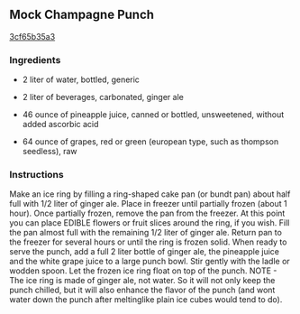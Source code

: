 ## Mock Champagne Punch

[3cf65b35a3](http://www.food.com/recipe/mock-champagne-punch-327276)

### Ingredients

 - 2 liter of water, bottled, generic

 - 2 liter of beverages, carbonated, ginger ale

 - 46 ounce of pineapple juice, canned or bottled, unsweetened, without added ascorbic acid

 - 64 ounce of grapes, red or green (european type, such as thompson seedless), raw

### Instructions

Make an ice ring by filling a ring-shaped cake pan (or bundt pan) about half full with 1/2 liter of ginger ale. Place in freezer until partially frozen (about 1 hour). Once partially frozen, remove the pan from the freezer. At this point you can place EDIBLE flowers or fruit slices around the ring, if you wish. Fill the pan almost full with the remaining 1/2 liter of ginger ale. Return pan to the freezer for several hours or until the ring is frozen solid. When ready to serve the punch, add a full 2 liter bottle of ginger ale, the pineapple juice and the white grape juice to a large punch bowl. Stir gently with the ladle or wodden spoon. Let the frozen ice ring float on top of the punch. NOTE - The ice ring is made of ginger ale, not water. So it will not only keep the punch chilled, but it will also enhance the flavor of the punch (and wont water down the punch after meltinglike plain ice cubes would tend to do).